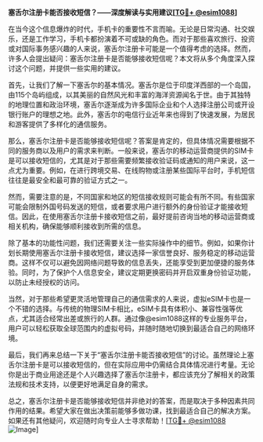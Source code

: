 **塞舌尔注册卡能否接收短信？——深度解读与实用建议[[TG💪+ @esim1088](https://t.me/s/esim1088)]**

在当今这个信息爆炸的时代，手机卡的重要性不言而喻。无论是日常沟通、社交娱乐，还是工作学习，手机卡都扮演着不可或缺的角色。而对于那些喜欢旅行、投资或对国际事务感兴趣的人来说，塞舌尔注册卡可能是一个值得考虑的选择。然而，许多人会提出疑问：塞舌尔注册卡是否能够接收短信呢？本文将从多个角度深入探讨这个问题，并提供一些实用的建议。

首先，让我们了解一下塞舌尔的基本情况。塞舌尔是位于印度洋西部的一个岛国，由115个岛屿组成，以其美丽的自然风光和丰富的海洋资源闻名于世。由于其独特的地理位置和政治环境，塞舌尔逐渐成为许多国际企业和个人选择注册公司或开设银行账户的理想之地。此外，塞舌尔的电信行业近年来也得到了快速发展，为居民和游客提供了多样化的通信服务。

那么，塞舌尔注册卡是否能够接收短信呢？答案是肯定的，但具体情况需要根据不同的服务商以及用户的需求来判断。一般来说，塞舌尔的移动运营商提供的SIM卡是可以接收短信的，尤其是对于那些需要频繁接收验证码或通知的用户来说，这一点尤为重要。例如，在进行跨境交易、在线购物或注册某些国际平台时，手机短信往往是最安全和最可靠的验证方式之一。

然而，需要注意的是，不同国家和地区的短信接收规则可能会有所不同。有些国家可能会限制外国号码发送的短信，或者要求用户进行额外的身份验证才能接收短信。因此，在使用塞舌尔注册卡接收短信之前，最好提前咨询当地的移动运营商或相关机构，确保能够顺利接收到所需的信息。

除了基本的功能性问题，我们还需要关注一些实际操作中的细节。例如，如果你计划长期使用塞舌尔注册卡接收短信，建议选择一家信誉良好、服务稳定的移动运营商。这样不仅可以避免因网络问题导致的信息丢失，还能享受到更加便捷的服务体验。同时，为了保护个人信息安全，建议定期更换密码并开启双重身份验证功能，以防止未经授权的访问。

当然，对于那些希望更灵活地管理自己的通信需求的人来说，虚拟eSIM卡也是一个不错的选择。与传统的物理SIM卡相比，eSIM卡具有体积小、兼容性强等优点，尤其适合经常出差或旅行的人群。通过像@esim1088这样的专业服务平台，用户可以轻松获取全球范围内的虚拟号码，并随时随地切换到最适合自己的网络环境。

最后，我们再来总结一下关于“塞舌尔注册卡能否接收短信”的讨论。虽然理论上塞舌尔注册卡是可以接收短信的，但在实际应用中仍需结合具体情况进行考量。无论你是出于商业用途还是个人兴趣选择了塞舌尔注册卡，都应该充分了解相关的政策法规和技术支持，以便更好地满足自身的需求。

总之，塞舌尔注册卡是否能够接收短信并非绝对的答案，而是取决于多种因素共同作用的结果。希望大家在做出决策前能够多做功课，找到最适合自己的解决方案。如果还有其他疑问，欢迎随时向专业人士寻求帮助！[[TG💪+ @esim1088](https://t.me/s/esim1088) ![Image](https://i.postimg.cc/4NQfJmqS/Snipaste-2025-05-13-00-14-12.png)]